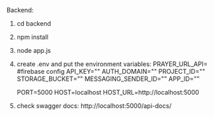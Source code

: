 Backend:

1. cd backend
2. npm install
3. node app.js
4. create .env and put the environment variables:
    PRAYER_URL_API=<apiurl>
    #firebase config
    API_KEY=""
    AUTH_DOMAIN=""
    PROJECT_ID=""
    STORAGE_BUCKET=""
    MESSAGING_SENDER_ID=""
    APP_ID=""
    
    PORT=5000
    HOST=localhost
    HOST_URL=http://localhost:5000

5. check swagger docs:
   http://localhost:5000/api-docs/
